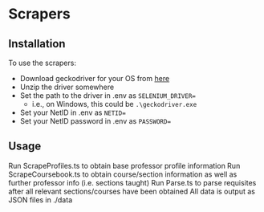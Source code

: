 # Scrapers

## Installation
To use the scrapers:
- Download geckodriver for your OS from [here](https://github.com/mozilla/geckodriver/releases)
- Unzip the driver somewhere
- Set the path to the driver in .env as `SELENIUM_DRIVER=`
	- i.e., on Windows, this could be `.\geckodriver.exe`
- Set your NetID in .env as `NETID=`
- Set your NetID password in .env as `PASSWORD=`

## Usage
Run ScrapeProfiles.ts to obtain base professor profile information
Run ScrapeCoursebook.ts to obtain course/section information as well as further professor info (i.e. sections taught)
Run Parse.ts to parse requisites after all relevant sections/courses have been obtained
All data is output as JSON files in ./data